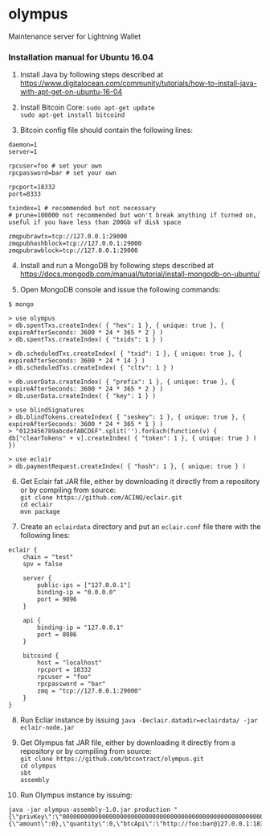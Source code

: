 # olympus
Maintenance server for Lightning Wallet

### Installation manual for Ubuntu 16.04

1. Install Java by following steps described at https://www.digitalocean.com/community/tutorials/how-to-install-java-with-apt-get-on-ubuntu-16-04

2. Install Bitcoin Core:
`sudo apt-get update`  
`sudo apt-get install bitcoind`

3. Bitcoin config file should contain the following lines: 
```
daemon=1
server=1

rpcuser=foo # set your own
rpcpassword=bar # set your own

rpcport=18332
port=8333

txindex=1 # recommended but not necessary
# prune=100000 not recommended but won't break anything if turned on, useful if you have less than 200Gb of disk space

zmqpubrawtx=tcp://127.0.0.1:29000
zmqpubhashblock=tcp://127.0.0.1:29000
zmqpubrawblock=tcp://127.0.0.1:29000
```

4. Install and run a MongoDB by following steps described at https://docs.mongodb.com/manual/tutorial/install-mongodb-on-ubuntu/

5. Open MongoDB console and issue the following commands:
```
$ mongo

> use olympus
> db.spentTxs.createIndex( { "hex": 1 }, { unique: true }, { expireAfterSeconds: 3600 * 24 * 365 * 2 } )
> db.spentTxs.createIndex( { "txids": 1 } )

> db.scheduledTxs.createIndex( { "txid": 1 }, { unique: true }, { expireAfterSeconds: 3600 * 24 * 14 } )
> db.scheduledTxs.createIndex( { "cltv": 1 } )

> db.userData.createIndex( { "prefix": 1 }, { unique: true }, { expireAfterSeconds: 3600 * 24 * 365 * 2 } )
> db.userData.createIndex( { "key": 1 } )

> use blindSignatures
> db.blindTokens.createIndex( { "seskey": 1 }, { unique: true }, { expireAfterSeconds: 3600 * 24 * 365 * 1 } )
> "0123456789abcdefABCDEF".split('').forEach(function(v) { db["clearTokens" + v].createIndex( { "token": 1 }, { unique: true } ) })

> use eclair
> db.paymentRequest.createIndex( { "hash": 1 }, { unique: true } )
```

6. Get Eclair fat JAR file, either by downloading it directly from a repository or by compiling from source:  
`git clone https://github.com/ACINQ/eclair.git`  
`cd eclair`  
`mvn package`  

7. Create an `eclairdata` directory and put an `eclair.conf` file there with the following lines:
```
eclair {
	chain = "test"
	spv = false

	server {
		public-ips = ["127.0.0.1"]
		binding-ip = "0.0.0.0"
		port = 9096
	}

	api {
		binding-ip = "127.0.0.1"
		port = 8086
	}

	bitcoind {
		host = "localhost"
		rpcport = 18332
		rpcuser = "foo"
		rpcpassword = "bar"
		zmq = "tcp://127.0.0.1:29000"
	}
}

```

8. Run Ecliar instance by issuing `java -Declair.datadir=eclairdata/ -jar eclair-node.jar`

9. Get Olympus fat JAR file, either by downloading it directly from a repository or by compiling from source:  
`git clone https://github.com/btcontract/olympus.git`  
`cd olympus`  
`sbt`  
`assembly`  

10. Run Olympus instance by issuing:
```
java -jar olympus-assembly-1.0.jar production "{\"privKey\":\"00000000000000000000000000000000000000000000000000000000000000000000000000000\",\"price\":{\"amount\":0},\"quantity\":0,\"btcApi\":\"http://foo:bar@127.0.0.1:18333\",\"zmqApi\":\"tcp://127.0.0.1:29003\",\"eclairApi\":\"http://127.0.0.1:8086\",\"eclairSockIp\":\"127.0.0.1\",\"eclairSockPort\":9096,\"eclairNodeId\":\"03dc39d7f43720c2c0f86778dfd2a77049fa4a44b4f0a8afb62f3921567de41375\",\"rewindRange\":1008,\"checkByToken\":true}"
```
